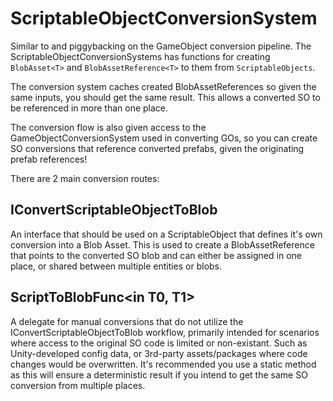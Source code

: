 # ScriptableObjectConversionSystem
Similar to and piggybacking on the GameObject conversion pipeline. The ScriptableObjectConversionSystems has functions for creating ```BlobAsset<T>``` and ```BlobAssetReference<T>``` to them from ```ScriptableObjects```.

The conversion system caches created BlobAssetReferences<T> so given the same inputs, you should get the same result. This allows a converted SO to be referenced in more than one place.

The conversion flow is also given access to the GameObjectConversionSystem used in converting GOs, so you can create SO conversions that reference converted prefabs, given the originating prefab references!

There are 2 main conversion routes:

## IConvertScriptableObjectToBlob<T>
An interface that should be used on a ScriptableObject that defines it's own conversion into a Blob Asset. 
This is used to create a BlobAssetReference<T> that points to the converted SO blob and can either be assigned in one place, or shared between multiple entities or blobs.


## ScriptToBlobFunc<in T0, T1>
A delegate for manual conversions that do not utilize the IConvertScriptableObjectToBlob<T> workflow, primarily intended for scenarios where access to the original SO code is limited or non-existant. Such as Unity-developed config data, or 3rd-party assets/packages where code changes would be overwritten.
It's recommended you use a static method as this will ensure a deterministic result if you intend to get the same SO conversion from multiple places. 